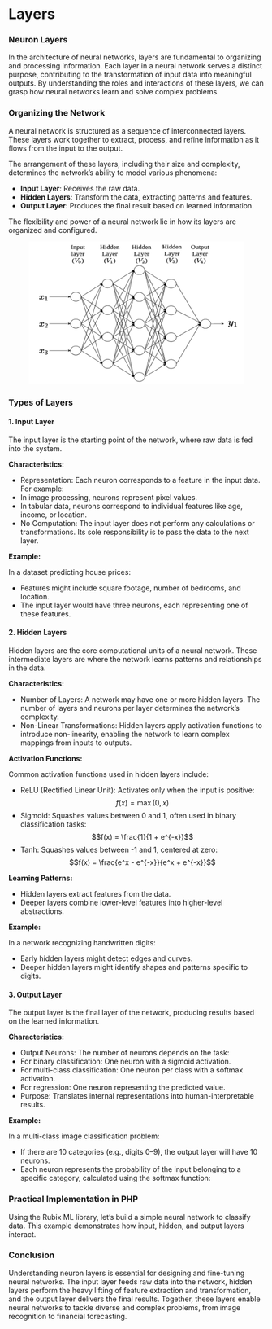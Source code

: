 # Layers

### Neuron Layers

In the architecture of neural networks, layers are fundamental to organizing and processing information. Each layer in a neural network serves a distinct purpose, contributing to the transformation of input data into meaningful outputs. By understanding the roles and interactions of these layers, we can grasp how neural networks learn and solve complex problems.

### Organizing the Network

A neural network is structured as a sequence of interconnected layers. These layers work together to extract, process, and refine information as it flows from the input to the output.

The arrangement of these layers, including their size and complexity, determines the network’s ability to model various phenomena:

* **Input Layer**: Receives the raw data.
* **Hidden Layers**: Transform the data, extracting patterns and features.
* **Output Layer**: Produces the final result based on learned information.

The flexibility and power of a neural network lie in how its layers are organized and configured.

<div align="left"><figure><img src="../../../../.gitbook/assets/nn-multi-layers-network-min.png" alt="" width="563"><figcaption></figcaption></figure></div>

### Types of Layers

#### 1. Input Layer

The input layer is the starting point of the network, where raw data is fed into the system.

**Characteristics:**

* Representation: Each neuron corresponds to a feature in the input data. For example:
* In image processing, neurons represent pixel values.
* In tabular data, neurons correspond to individual features like age, income, or location.
* No Computation: The input layer does not perform any calculations or transformations. Its sole responsibility is to pass the data to the next layer.

**Example:**

In a dataset predicting house prices:

* Features might include square footage, number of bedrooms, and location.
* The input layer would have three neurons, each representing one of these features.

#### 2. Hidden Layers

Hidden layers are the core computational units of a neural network. These intermediate layers are where the network learns patterns and relationships in the data.

**Characteristics:**

* Number of Layers: A network may have one or more hidden layers. The number of layers and neurons per layer determines the network’s complexity.
* Non-Linear Transformations: Hidden layers apply activation functions to introduce non-linearity, enabling the network to learn complex mappings from inputs to outputs.

**Activation Functions:**

Common activation functions used in hidden layers include:

* ReLU (Rectified Linear Unit): Activates only when the input is positive:\
  $$f(x) = \max(0, x)$$
* Sigmoid: Squashes values between 0 and 1, often used in binary classification tasks: $$f(x) = \frac{1}{1 + e^{-x}}$$
* Tanh: Squashes values between -1 and 1, centered at zero:\
  $$f(x) = \frac{e^x - e^{-x}}{e^x + e^{-x}}$$

**Learning Patterns:**

* Hidden layers extract features from the data.
* Deeper layers combine lower-level features into higher-level abstractions.

**Example:**

In a network recognizing handwritten digits:

* Early hidden layers might detect edges and curves.
* Deeper hidden layers might identify shapes and patterns specific to digits.

#### 3. Output Layer

The output layer is the final layer of the network, producing results based on the learned information.

**Characteristics:**

* Output Neurons: The number of neurons depends on the task:
* For binary classification: One neuron with a sigmoid activation.
* For multi-class classification: One neuron per class with a softmax activation.
* For regression: One neuron representing the predicted value.
* Purpose: Translates internal representations into human-interpretable results.

**Example:**

In a multi-class image classification problem:

* If there are 10 categories (e.g., digits 0–9), the output layer will have 10 neurons.
* Each neuron represents the probability of the input belonging to a specific category, calculated using the softmax function:

### Practical Implementation in PHP

Using the Rubix ML library, let’s build a simple neural network to classify data. This example demonstrates how input, hidden, and output layers interact.

### Conclusion

Understanding neuron layers is essential for designing and fine-tuning neural networks. The input layer feeds raw data into the network, hidden layers perform the heavy lifting of feature extraction and transformation, and the output layer delivers the final results. Together, these layers enable neural networks to tackle diverse and complex problems, from image recognition to financial forecasting.
